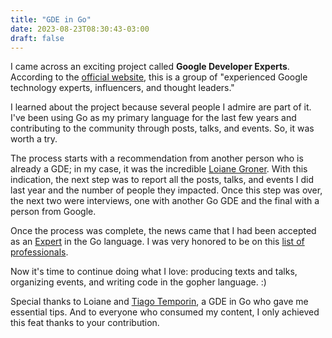 ```yaml
---
title: "GDE in Go"
date: 2023-08-23T08:30:43-03:00
draft: false
---
```


I came across an exciting project called **Google Developer Experts**. According to the [official website](https://developers.google.com/community/experts?hl=pt-br), this is a group of "experienced Google technology experts, influencers, and thought leaders."

I learned about the project because several people I admire are part of it. I've been using Go as my primary language for the last few years and contributing to the community through posts, talks, and events. So, it was worth a try.

The process starts with a recommendation from another person who is already a GDE; in my case, it was the incredible [Loiane Groner](https://developers.google.com/profile/u/loiane?hl=pt-br). With this indication, the next step was to report all the posts, talks, and events I did last year and the number of people they impacted. Once this step was over, the next two were interviews, one with another Go GDE and the final with a person from Google.

Once the process was complete, the news came that I had been accepted as an [Expert](https://developers.google.com/profile/u/eminetto) in the Go language. I was very honored to be on this [list of professionals](https://developers.google.com/community/experts/directory?specialization=go).

Now it's time to continue doing what I love: producing texts and talks, organizing events, and writing code in the gopher language. :)

Special thanks to Loiane and [Tiago Temporin](https://developers.google.com/profile/u/ttemporin), a GDE in Go who gave me essential tips. And to everyone who consumed my content, I only achieved this feat thanks to your contribution.